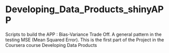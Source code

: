 # Developing_Data_Products_shinyAPP
Scripts to build the APP : Bias-Variance Trade Off. A general pattern in the testing MSE (Mean Squared Error).
This is the first part of the Project in the Coursera course Developing Data Products
